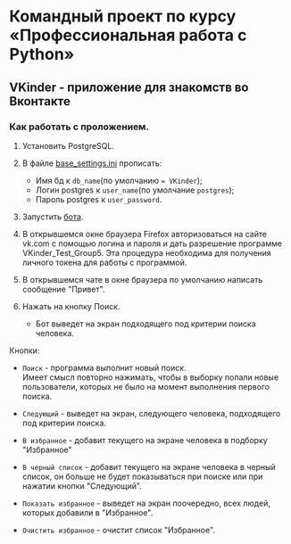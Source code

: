 # Командный проект по курсу «Профессиональная работа с Python»

## VKinder - приложение для знакомств во Вконтакте

### Как работать с проложением.

1. Установить PostgreSQL. 

2. В файле [base_settings.ini](https://github.com/Netology-Team-5/VKinder/blob/main/base_settings.ini) прописать:
   - Имя бд к `db_name`(по умолчанию `= VKinder`);
   - Логин postgres к `user_name`(по умолчание `postgres`);
   - Пароль postgres к `user_password`.

3. Запустить [бота](https://github.com/Netology-Team-5/VKinder/blob/main/bot.py).

4. В открывшемся окне браузера Firefox авторизоваться на сайте vk.com с помощью логина и пароля и дать разрешение программе VKinder_Test_Group5. Эта процедура необходима для получения личного токена для работы с программой.
5. В открывшемся чате в окне браузера по умолчанию написать сообщение "Привет". 
6. Нажать на кнопку Поиск. 
   - Бот выведет на экран подходящего под критерии поиска человека. 

Кнопки:
- `Поиск` - программа выполнит новый поиск.  
Имеет смысл повторно нажимать, чтобы в выборку попали новые пользователи, которых не было на момент выполнения первого поиска.

- `Следующий` - выведет на экран, следующего человека, подходящего под критерии поиска.

- `В избранное` - добавит текущего на экране человека в подборку "Избранное"

- `В черный список` - добавит текущего на экране человека в черный список, он больше не будет показываться при поиске или при нажатии кнопки "Следующий".

- `Показать избранное` - выведет на экран поочередно, всех людей, которых добавили в "Избранное".

- `Очистить избранное` - очистит список "Избранное".

